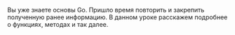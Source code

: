 Вы уже знаете основы Go. Пришло время повторить и закрепить полученную ранее информацию. В данном уроке расскажем подробнее о функциях, методах и так далее.
